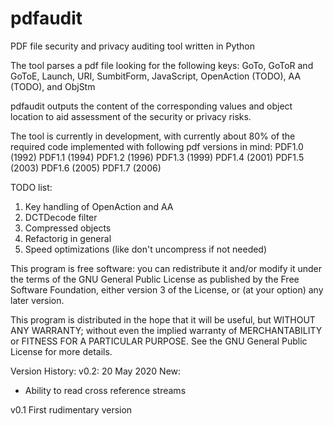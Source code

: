 # pdfaudit
PDF file security and privacy auditing tool written in Python

The tool parses a pdf file looking for the following keys:
GoTo, GoToR and GoToE,
Launch,
URI,
SumbitForm,
JavaScript,
OpenAction (TODO),
AA (TODO), and
ObjStm

pdfaudit outputs the content of the corresponding values and object location to aid assessment of the security or privacy risks. 

The tool is currently in development, with currently about 80% of the required code implemented with following pdf versions in mind:
PDF1.0 (1992)
PDF1.1 (1994)
PDF1.2 (1996)
PDF1.3 (1999)
PDF1.4 (2001)
PDF1.5 (2003)
PDF1.6 (2005)
PDF1.7 (2006)

TODO list:
1) Key handling of OpenAction and AA
2) DCTDecode filter
3) Compressed objects
4) Refactorig in general
5) Speed optimizations (like don't uncompress if not needed)

This program is free software: you can redistribute it and/or modify it under the terms of the GNU General Public License as published by the Free Software Foundation, either version 3 of the License, or (at your option) any later version.

This program is distributed in the hope that it will be useful, but WITHOUT ANY WARRANTY; without even the implied warranty of MERCHANTABILITY or FITNESS FOR A PARTICULAR PURPOSE.  See the GNU General Public License for more details.

Version History:
v0.2: 20 May 2020
New:
- Ability to read cross reference streams

v0.1
First rudimentary version


